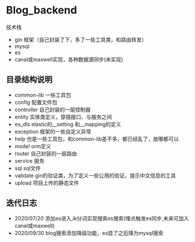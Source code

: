 # Blog_backend


技术栈

- gin 框架（自己封装了下，多了一些工具类，和路由转发）
- mysql
- es
- canal或maxwell实现，各种数据源同步(未实现)


## 目录结构说明

- common-lib 一些工具包
- config 配置文件包
- controller 自己封装的一层控制器
- entity 实体类定义，穿插接口、与服务之间
- es_dls elastic的__setting 和__mapping的定义
- exception 框架的一些自定义异常
- help 也是一些工具包，和common-lib差不多，都已经乱了，放哪都可以
- model  orm定义
- router 自己封装的一层路由
- service 服务
- sql  sql文件
- validate gin的验证类，为了定义一些公用的验证，提示中文信息的工具
- upload 项目上传的静态文件



## 迭代日志

- 2020/07/20 添加es进入,ik分词实现搜索es搜索(埋点触发es同步,未来可加入canal或maxwell)
- 2020/09/30 blog搜索添加降级功能，es挂了之后降为mysql搜索

